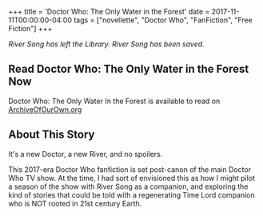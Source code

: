 +++
title = 'Doctor Who: The Only Water in the Forest'
date = 2017-11-11T00:00:00-04:00
tags = ["novellette", "Doctor Who", "FanFiction", "Free Fiction"]
+++

*River Song has left the Library. River Song has been saved.*

## Read Doctor Who: The Only Water in the Forest Now

Doctor Who: The Only Water In the Forest is available to read on [ArchiveOfOurOwn.org](https://archiveofourown.org/works/66301525)

## About This Story

It's a new Doctor, a new River, and no spoilers.

This 2017-era Doctor Who fanfiction is set post-canon of the main Doctor Who TV show. At the time, I had sort of envisioned this as how I might pilot a season of the show with River Song as a companion, and exploring the kind of stories that could be told with a regenerating Time Lord companion who is NOT rooted in 21st century Earth.

